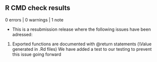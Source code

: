 ## R CMD check results

0 errors | 0 warnings | 1 note

* This is a resubmission release where the following issues have been adressed:

1) Exported functions are documented with @return statements (\Value generated in .Rd files)
We have added a test to our testing to prevent this issue going forward
